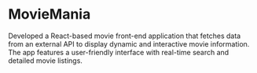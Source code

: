 # MovieMania
Developed a React-based movie front-end application that fetches data from an external API to display dynamic and interactive movie information. The app features a user-friendly interface with real-time search and detailed movie listings.
